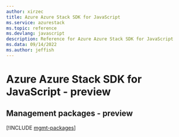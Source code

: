 ```yaml
---
author: xirzec
title: Azure Azure Stack SDK for JavaScript
ms.service: azurestack
ms.topic: reference
ms.devlang: javascript
description: Reference for Azure Azure Stack SDK for JavaScript
ms.data: 09/14/2022
ms.author: jeffish
---
```

# Azure Azure Stack SDK for JavaScript - preview

## Management packages - preview
[!INCLUDE [mgmt-packages](azure-stack-mgmt-index.md)]